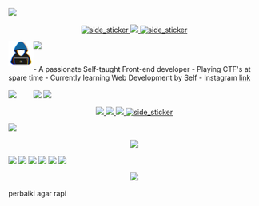 <a href="https://github.com/RECTY45">  <img src="https://user-images.githubusercontent.com/73097560/115834477-dbab4500-a447-11eb-908a-139a6edaec5c.gif"/> <p align="center"> <img width=200px height=200px alt="side_sticker" src="https://media.giphy.com/media/TEnXkcsHrP4YedChhA/giphy.gif" /> <img src="https://readme-typing-svg.demolab.com?font=Press+Start+2P&size=30&pause=1000&vCenter=true&width=435&lines= *RECTY (フェリー)*">	 <img width=200px height=200px alt="side_sticker" src="https://media.giphy.com/media/TEnXkcsHrP4YedChhA/giphy.gif" /> </a> </p> <p align="center"> <img align="left" src = "https://github.com/0xAbdulKhalid/0xAbdulKhalid/raw/main/assets/mdImages/about_me.gif" width = 50px> <img align="left" src="https://readme-typing-svg.demolab.com?font=Tilt+Prism&size=30&pause=1000000&color=38C2FF&vCenter=true&multiline=true&repeat=false&width=435&lines=ABOUT ME :"/>  <br>  <p>  <br>  - A passionate Self-taught Front-end developer - Playing CTF's at spare time - Currently learning Web Development by Self - Instagram [link](https://www.instagram.com/recty.exploit)  <br><br>  <img src="https://user-images.githubusercontent.com/73097560/115834477-dbab4500-a447-11eb-908a-139a6edaec5c.gif"/>  <img align="left" src = "https://github.com/7oSkaaa/7oSkaaa/blob/main/Images/Statistics.gif?raw=true" width = 50px><img src="https://readme-typing-svg.demolab.com?font=Tilt+Prism&size=30&pause=1000000&color=38C2FF&vCenter=true&multiline=true&repeat=false&width=435&lines=Github+Status+%3A"/>  <p align="center">  <a href="https://github.com/RECTY45">   <img height="180em" src="https://github-readme-stats.vercel.app/api?username=RECTY45&theme=algolia&hide_border=true&include_all_commits=false&count_private=false"/>    <img height ="180em" src="https://github-readme-streak-stats.herokuapp.com/?user=RECTY45&theme=algolia&hide_border=true"/>     <img height="180em" src="https://github-readme-stats.vercel.app/api/top-langs/?username=RECTY45&theme=algolia&hide_border=true&include_all_commits=true&count_private=true&layout=compact"/>        <img  width=200px height=200px alt="side_sticker" src="https://media.giphy.com/media/TEnXkcsHrP4YedChhA/giphy.gif" />  </a>  </p>  <a href="https://github.com/RECTY45"> <img src="https://readme-typing-svg.demolab.com?font=Tilt+Prism&size=30&pause=10000&multiline=true&width=435&lines=🏆 Github Profile Trophy :"> <p align="center">  <img src="https://github-profile-trophy.vercel.app/?username=RECTY45&theme=radical&no-frame=false&no-bg=true&margin-w=5"/> </p> </a>  <img src="https://readme-typing-svg.demolab.com?font=Tilt+Prism&pause=10000&multiline=true&width=435&lines=%F0%9F%8C%90+Socials+%3A">  <a href="https://facebook.com/ꧾꧾ"><img src="https://img.shields.io/badge/Facebook-%231877F2.svg?logo=Facebook&logoColor=white"></a>  <a href="https://instagram.com/recty.exploit"> <img src="https://img.shields.io/badge/Instagram-%23E4405F.svg?logo=Instagram&logoColor=white"></a> <a href="https://twitter.com/rectyexploit"><img src="https://img.shields.io/badge/Twitter-%231DA1F2.svg?logo=Twitter&logoColor=white"></a> <img src="https://user-images.githubusercontent.com/73097560/115834477-dbab4500-a447-11eb-908a-139a6edaec5c.gif"/> <a href="https://github.com/RECTY45"> <img src="https://readme-typing-svg.demolab.com?font=Tilt+Prism&size=30&pause=10000&multiline=true&width=435&lines=Random Dev Quote :"> <p align="center"> <img src="https://quotes-github-readme.vercel.app/api?type=horizontal&theme=radical"/> </p> </a>  <!-- Proudly created with GPRM ( https://gprm.itsvg.in ) -->  perbaiki agar rapi
